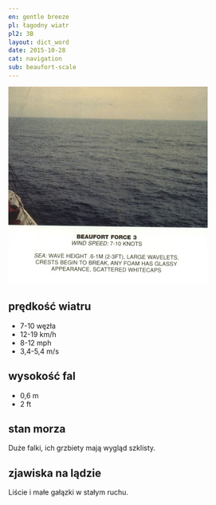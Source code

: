 ```yaml
---
en: gentle breeze
pl: łagodny wiatr
pl2: 3B
layout: dict_word
date: 2015-10-28
cat: navigation
sub: beaufort-scale
---
```


![beaufort-scale-3](/img/dict/beaufort-scale-3.jpg)

prędkość wiatru
----------------
* 7-10 węzła
* 12-19 km/h
* 8-12 mph
* 3,4-5,4 m/s

wysokość fal
-------------
* 0,6 m
* 2 ft

stan morza
-----------
Duże falki, ich grzbiety mają wygląd szklisty.

zjawiska na lądzie
------------------
Liście i małe gałązki w stałym ruchu.
